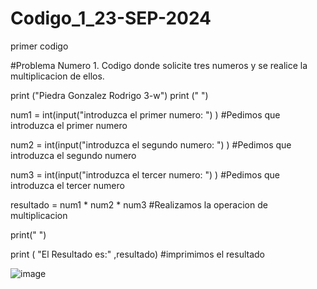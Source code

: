 # Codigo_1_23-SEP-2024
primer codigo 

#Problema Numero 1. Codigo donde solicite tres numeros y se realice la multiplicacion de ellos.

print ("Piedra Gonzalez Rodrigo 3-w")
print (" ")


num1 = int(input("introduzca el primer numero: ") )           #Pedimos que introduzca el primer numero

num2 = int(input("introduzca el segundo  numero: ") )         #Pedimos que introduzca el segundo numero

num3 = int(input("introduzca el tercer  numero: ") )          #Pedimos que introduzca el tercer numero

resultado  = num1 * num2 * num3                               #Realizamos la operacion de  multiplicacion 

print(" ")

print ( "El Resultado es:" ,resultado)                        #imprimimos el resultado 



![image](https://github.com/user-attachments/assets/2a55baf7-e06a-4805-8397-70f2ddcd25db)








